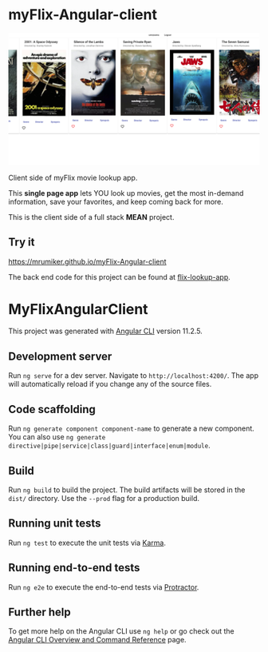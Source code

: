 # myFlix-Angular-client

![MyFlix Angular](/img/MyFlixSS.png)

Client side of myFlix movie lookup app.

This **single page app** lets YOU look up movies, get the most in-demand information, save your favorites, and keep coming back for more.

This is the client side of a full stack **MEAN** project.

## Try it

https://mrumiker.github.io/myFlix-Angular-client

The back end code for this project can be found at [flix-lookup-app](https://github.com/mrumiker/flix-lookup-app).

# MyFlixAngularClient

This project was generated with [Angular CLI](https://github.com/angular/angular-cli) version 11.2.5.

## Development server

Run `ng serve` for a dev server. Navigate to `http://localhost:4200/`. The app will automatically reload if you change any of the source files.

## Code scaffolding

Run `ng generate component component-name` to generate a new component. You can also use `ng generate directive|pipe|service|class|guard|interface|enum|module`.

## Build

Run `ng build` to build the project. The build artifacts will be stored in the `dist/` directory. Use the `--prod` flag for a production build.

## Running unit tests

Run `ng test` to execute the unit tests via [Karma](https://karma-runner.github.io).

## Running end-to-end tests

Run `ng e2e` to execute the end-to-end tests via [Protractor](http://www.protractortest.org/).

## Further help

To get more help on the Angular CLI use `ng help` or go check out the [Angular CLI Overview and Command Reference](https://angular.io/cli) page.
